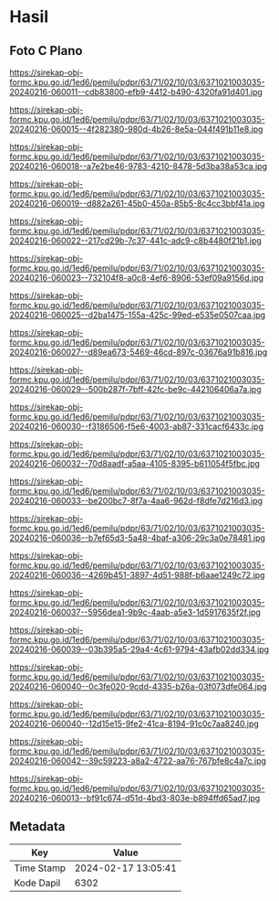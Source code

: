 # Hasil

## Foto C Plano

https://sirekap-obj-formc.kpu.go.id/1ed6/pemilu/pdpr/63/71/02/10/03/6371021003035-20240216-060011--cdb83800-efb9-4412-b490-4320fa91d401.jpg

https://sirekap-obj-formc.kpu.go.id/1ed6/pemilu/pdpr/63/71/02/10/03/6371021003035-20240216-060015--4f282380-980d-4b26-8e5a-044f491b11e8.jpg

https://sirekap-obj-formc.kpu.go.id/1ed6/pemilu/pdpr/63/71/02/10/03/6371021003035-20240216-060018--a7e2be46-9783-4210-8478-5d3ba38a53ca.jpg

https://sirekap-obj-formc.kpu.go.id/1ed6/pemilu/pdpr/63/71/02/10/03/6371021003035-20240216-060019--d882a261-45b0-450a-85b5-8c4cc3bbf41a.jpg

https://sirekap-obj-formc.kpu.go.id/1ed6/pemilu/pdpr/63/71/02/10/03/6371021003035-20240216-060022--217cd29b-7c37-441c-adc9-c8b4480f21b1.jpg

https://sirekap-obj-formc.kpu.go.id/1ed6/pemilu/pdpr/63/71/02/10/03/6371021003035-20240216-060023--732104f8-a0c8-4ef6-8906-53ef09a9156d.jpg

https://sirekap-obj-formc.kpu.go.id/1ed6/pemilu/pdpr/63/71/02/10/03/6371021003035-20240216-060025--d2ba1475-155a-425c-99ed-e535e0507caa.jpg

https://sirekap-obj-formc.kpu.go.id/1ed6/pemilu/pdpr/63/71/02/10/03/6371021003035-20240216-060027--d89ea673-5469-46cd-897c-03676a91b816.jpg

https://sirekap-obj-formc.kpu.go.id/1ed6/pemilu/pdpr/63/71/02/10/03/6371021003035-20240216-060029--500b287f-7bff-42fc-be9c-442106406a7a.jpg

https://sirekap-obj-formc.kpu.go.id/1ed6/pemilu/pdpr/63/71/02/10/03/6371021003035-20240216-060030--f3186506-f5e6-4003-ab87-331cacf6433c.jpg

https://sirekap-obj-formc.kpu.go.id/1ed6/pemilu/pdpr/63/71/02/10/03/6371021003035-20240216-060032--70d8aadf-a5aa-4105-8395-b611054f5fbc.jpg

https://sirekap-obj-formc.kpu.go.id/1ed6/pemilu/pdpr/63/71/02/10/03/6371021003035-20240216-060033--be200bc7-8f7a-4aa6-962d-f8dfe7d216d3.jpg

https://sirekap-obj-formc.kpu.go.id/1ed6/pemilu/pdpr/63/71/02/10/03/6371021003035-20240216-060036--b7ef65d3-5a48-4baf-a306-29c3a0e78481.jpg

https://sirekap-obj-formc.kpu.go.id/1ed6/pemilu/pdpr/63/71/02/10/03/6371021003035-20240216-060036--4269b451-3897-4d51-988f-b6aae1249c72.jpg

https://sirekap-obj-formc.kpu.go.id/1ed6/pemilu/pdpr/63/71/02/10/03/6371021003035-20240216-060037--5956dea1-9b9c-4aab-a5e3-1d5917635f2f.jpg

https://sirekap-obj-formc.kpu.go.id/1ed6/pemilu/pdpr/63/71/02/10/03/6371021003035-20240216-060039--03b395a5-29a4-4c61-9794-43afb02dd334.jpg

https://sirekap-obj-formc.kpu.go.id/1ed6/pemilu/pdpr/63/71/02/10/03/6371021003035-20240216-060040--0c3fe020-9cdd-4335-b26a-03f073dfe064.jpg

https://sirekap-obj-formc.kpu.go.id/1ed6/pemilu/pdpr/63/71/02/10/03/6371021003035-20240216-060040--12d15e15-9fe2-41ca-8194-91c0c7aa8240.jpg

https://sirekap-obj-formc.kpu.go.id/1ed6/pemilu/pdpr/63/71/02/10/03/6371021003035-20240216-060042--39c59223-a8a2-4722-aa76-767bfe8c4a7c.jpg

https://sirekap-obj-formc.kpu.go.id/1ed6/pemilu/pdpr/63/71/02/10/03/6371021003035-20240216-060013--bf91c674-d51d-4bd3-803e-b894ffd65ad7.jpg


## Metadata

| Key        | Value               |
| ---------- | ------------------- |
| Time Stamp | 2024-02-17 13:05:41 |
| Kode Dapil | 6302                |



